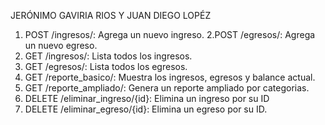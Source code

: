 JERÓNIMO GAVIRIA RIOS Y JUAN DIEGO LOPÉZ

1. POST /ingresos/: Agrega un nuevo ingreso.
2.POST /egresos/: Agrega un nuevo egreso.
3. GET /ingresos/: Lista todos los ingresos.
4. GET /egresos/: Lista todos los egresos.
5. GET /reporte_basico/: Muestra los ingresos, egresos y balance actual.
6. GET /reporte_ampliado/: Genera un reporte ampliado por categorias.
7. DELETE /eliminar_ingreso/{id}: Elimina un ingreso por su ID
8. DELETE /eliminar_egreso/{id}: Elimina un egreso por su ID.

